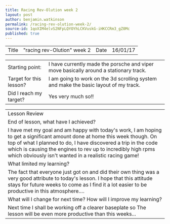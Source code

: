 ```yaml
---
title: Racing Rev-Olution week 2
layout: post
author: benjamin.watkinson
permalink: /racing-rev-olution-week-2/
source-id: 1qoXIM4elvS2NFpLQYOYhLCKVuskG-iHKCCRm3_gZ0Mc
published: true
---
```

	

<table>
  <tr>
    <td>Title</td>
    <td>"racing rev-Olution" week 2</td>
    <td>Date</td>
    <td>16/01/17</td>
  </tr>
</table>


<table>
  <tr>
    <td>Starting point:</td>
    <td>I have currently made the porsche and viper move basically around a stationary track.</td>
  </tr>
  <tr>
    <td>Target for this lesson?</td>
    <td>I am going to work on the 3d scrolling system and make the basic layout of my track.</td>
  </tr>
  <tr>
    <td>Did I reach my target? 
</td>
    <td>Yes very much so!!</td>
  </tr>
</table>


<table>
  <tr>
    <td>Lesson Review</td>
  </tr>
  <tr>
    <td>End of lesson, what have I achieved?</td>
  </tr>
  <tr>
    <td>I have met my goal and am happy with today's work, I am hoping to get a significant amount done at home this week though. On top of what I planned to do, I have discovered a trip in the code which is causing the engines to rev up to incredibly high rpms which obviously isn't wanted in a realistic racing game!</td>
  </tr>
  <tr>
    <td>What limited my learning? </td>
  </tr>
  <tr>
    <td>The fact that everyone just got on and did their own thing was a very good attribute to today's lesson. I hope that this attitude stays for future weeks to come as I find it a lot easier to be productive in this atmosphere….</td>
  </tr>
  <tr>
    <td>What will I change for next time? How will I improve my learning?</td>
  </tr>
  <tr>
    <td>Next time I shall be working off a clearer baseplate so The lesson will be even more productive than this weeks...</td>
  </tr>
</table>



